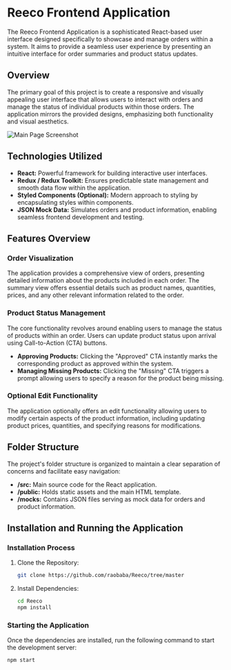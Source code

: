 # Reeco Frontend Application

The Reeco Frontend Application is a sophisticated React-based user interface designed specifically to showcase and manage orders within a system. It aims to provide a seamless user experience by presenting an intuitive interface for order summaries and product status updates.

## Overview

The primary goal of this project is to create a responsive and visually appealing user interface that allows users to interact with orders and manage the status of individual products within those orders. The application mirrors the provided designs, emphasizing both functionality and visual aesthetics.

![Main Page Screenshot](link-to-screenshot)

## Technologies Utilized

- **React:** Powerful framework for building interactive user interfaces.
- **Redux / Redux Toolkit:** Ensures predictable state management and smooth data flow within the application.
- **Styled Components (Optional):** Modern approach to styling by encapsulating styles within components.
- **JSON Mock Data:** Simulates orders and product information, enabling seamless frontend development and testing.

## Features Overview

### Order Visualization

The application provides a comprehensive view of orders, presenting detailed information about the products included in each order. The summary view offers essential details such as product names, quantities, prices, and any other relevant information related to the order.

### Product Status Management

The core functionality revolves around enabling users to manage the status of products within an order. Users can update product status upon arrival using Call-to-Action (CTA) buttons.

- **Approving Products:** Clicking the "Approved" CTA instantly marks the corresponding product as approved within the system.
- **Managing Missing Products:** Clicking the "Missing" CTA triggers a prompt allowing users to specify a reason for the product being missing.

### Optional Edit Functionality

The application optionally offers an edit functionality allowing users to modify certain aspects of the product information, including updating product prices, quantities, and specifying reasons for modifications.

## Folder Structure

The project's folder structure is organized to maintain a clear separation of concerns and facilitate easy navigation:

- **/src:** Main source code for the React application.
- **/public:** Holds static assets and the main HTML template.
- **/mocks:** Contains JSON files serving as mock data for orders and product information.

## Installation and Running the Application

### Installation Process

1. Clone the Repository:

    ```bash
    git clone https://github.com/raobaba/Reeco/tree/master
    ```

2. Install Dependencies:

    ```bash
    cd Reeco
    npm install
    ```

### Starting the Application

Once the dependencies are installed, run the following command to start the development server:

```bash
npm start

